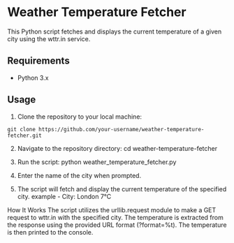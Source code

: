 # Weather Temperature Fetcher

This Python script fetches and displays the current temperature of a given city using the wttr.in service.

## Requirements

- Python 3.x

## Usage

1. Clone the repository to your local machine:

`git clone https://github.com/your-username/weather-temperature-fetcher.git`

2. Navigate to the repository directory:
cd weather-temperature-fetcher

3. Run the script:
 python weather_temperature_fetcher.py

4. Enter the name of the city when prompted.

5. The script will fetch and display the current temperature of the specified city.
   example - City: London 7°C

How It Works
The script utilizes the urllib.request module to make a GET request to wttr.in with the specified city.
The temperature is extracted from the response using the provided URL format (?format=%t).
The temperature is then printed to the console.

   
